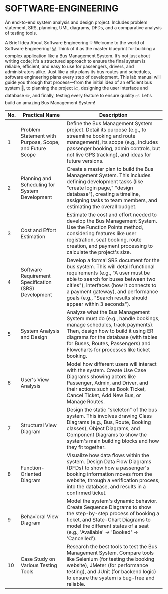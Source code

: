 # SOFTWARE-ENGINEERING
An end-to-end system analysis and design project. Includes problem statement, SRS, planning, UML diagrams, DFDs, and a comparative analysis of testing tools.

A Brief Idea About Software Engineering 💡
Welcome to the world of Software Engineering! 💻 Think of it as the master blueprint for building a complex application like a Bus Management System. It’s not just about writing code; it's a structured approach to ensure the final system is reliable, efficient, and easy to use for passengers, drivers, and administrators alike.
Just like a city plans its bus routes and schedules, software engineering plans every step of development. This lab manual will guide you through that process—from the initial idea of an efficient bus system 💭, to planning the project 📈, designing the user interface and database ✏️, and finally, testing every feature to ensure quality ✅. Let's build an amazing Bus Management System!


| No. | Practical Name                                          | Description                                                                                                                                                                                                                                                                                        |
| --- | ------------------------------------------------------- | -------------------------------------------------------------------------------------------------------------------------------------------------------------------------------------------------------------------------------------------------------------------------------------------------- |
| 1   | Problem Statement with Purpose, Scope, and Future Scope | Define the Bus Management System project. Detail its purpose (e.g., to streamline booking and route management), its scope (e.g., includes passenger booking, admin controls, but not live GPS tracking), and ideas for future versions.                                                           |
| 2   | Planning and Scheduling for System Development          | Create a master plan to build the Bus Management System. This includes defining development tasks (like "create login page," "design database"), creating a timeline, assigning tasks to team members, and estimating the overall budget.                                                          |
| 3   | Cost and Effort Estimation                              | Estimate the cost and effort needed to develop the Bus Management System. Use the Function Points method, considering features like user registration, seat booking, route creation, and payment processing to calculate the project's size.                                                       |
| 4   | Software Requirement Specification (SRS) Development    | Develop a formal SRS document for the bus system. This will detail functional requirements (e.g., "A user must be able to search for buses between two cities"), interfaces (how it connects to a payment gateway), and performance goals (e.g., "Search results should appear within 3 seconds"). |
| 5   | System Analysis and Design                              | Analyze what the Bus Management System must do (e.g., handle bookings, manage schedules, track payments). Then, design how to build it using ER diagrams for the database (with tables for Buses, Routes, Passengers) and Flowcharts for processes like ticket booking.                            |
| 6   | User's View Analysis                                    | Model how different users will interact with the system. Create Use Case Diagrams showing actors like Passenger, Admin, and Driver, and their actions such as Book Ticket, Cancel Ticket, Add New Bus, or Manage Routes.                                                                           |
| 7   | Structural View Diagram                                 | Design the static "skeleton" of the bus system. This involves drawing Class Diagrams (e.g., Bus, Route, Booking classes), Object Diagrams, and Component Diagrams to show the system's main building blocks and how they fit together.                                                             |
| 8   | Function-Oriented Diagram                               | Visualize how data flows within the system. Design Data Flow Diagrams (DFDs) to show how a passenger's booking information moves from the website, through a verification process, into the database, and results in a confirmed ticket.                                                           |
| 9   | Behavioral View Diagram                                 | Model the system's dynamic behavior. Create Sequence Diagrams to show the step-by-step process of booking a ticket, and State-Chart Diagrams to model the different states of a seat (e.g., 'Available' → 'Booked' → 'Cancelled').                                                                 |
| 10  | Case Study on Various Testing Tools                     | Research the best tools to test the Bus Management System. Compare tools like Selenium (for testing the booking website), JMeter (for performance testing), and JUnit (for backend logic) to ensure the system is bug-free and reliable.                                                           |
